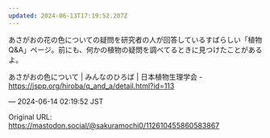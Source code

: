 ```yaml
---
updated: 2024-06-13T17:19:52.207Z
---
```


<p>あさがおの花の色についての疑問を研究者の人が回答しているすばらしい「植物Q&amp;A」ページ。前にも、何かの植物の疑問を調べてるときに見つけたことがあるよ。</p><p>あさがおの色について | みんなのひろば | 日本植物生理学会 - <a href="https://jspp.org/hiroba/q_and_a/detail.html?id=113" target="_blank" rel="nofollow noopener noreferrer" translate="no"><span class="invisible">https://</span><span class="ellipsis">jspp.org/hiroba/q_and_a/detail</span><span class="invisible">.html?id=113</span></a></p>

&mdash; 2024-06-14 02:19:52 JST

Original URL: https://mastodon.social/@sakuramochi0/112610455860583867
